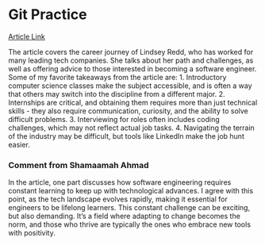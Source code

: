 # Git Practice 

[Article Link](https://hbr.org/2021/07/career-crush-what-is-it-like-to-be-a-software-engineer) 

The article covers the career journey of Lindsey Redd, who has worked for many leading tech companies. She talks about her path and challenges, as well as offering advice to those interested in becoming a software engineer. Some of my favorite takeaways from the article are: 1. Introductory computer science classes make the subject accessible, and is often a way that others may switch into the discipline from a different major. 2. Internships are critical, and obtaining them requires more than just technical skills - they also require communication, curiosity, and the ability to solve difficult problems. 3. Interviewing for roles often includes coding challenges, which may not reflect actual job tasks. 4. Navigating the terrain of the industry may be difficult, but tools like LinkedIn make the job hunt easier.

### Comment from Shamaamah Ahmad

In the article, one part discusses how software engineering requires constant learning to keep up with technological advances. I agree with this point, as the tech landscape evolves rapidly, making it essential for engineers to be lifelong learners. This constant challenge can be exciting, but also demanding. It’s a field where adapting to change becomes the norm, and those who thrive are typically the ones who embrace new tools with positivity.